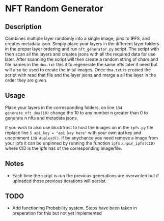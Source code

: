 # NFT Random Generator
 
## Description
Combines multiple layer randomly into a single image, pins to IPFS, and creates metadata json. Simply place your layers in the different layer folders in the proper layer ordering and run `nft_generator.py` script. The script with then scan all the layers and creates jsons with all the required data for use later. After scanning the script will then create a random string of chars and file names in the `dna.txt` this it to regenerate the same nfts later if need but will also be used to create the inital images. Once `dna.txt` is created the script with read that file and the layer jsons and merge a all the layer in the order they are given.

## Usage
Place your layers in the corresponding folders, on line `134 generate_nft_dna(10)` change the 10 to any number n greater than 0 to generate n nfts and metadata jsons.

if you wish to also use blockfrost to host the images on in the `ipfs.py` file replace line `5 api_key = "api key here"` with your own api key and uncomment `138 #upload()`.
if by anychance you need remove a image from your ipfs it can be unpinned by running the function `ipfs.unpin_ipfs(CID)` where CID is the ipfs has of the corresponding image/file.

## Notes
* Each time the script is run the previous generations are overwriten but if uploaded those previous iterations will persist.


## TODO
* Add functioning Probability system. Steps have been taken in preperation for this but not yet implemented 
